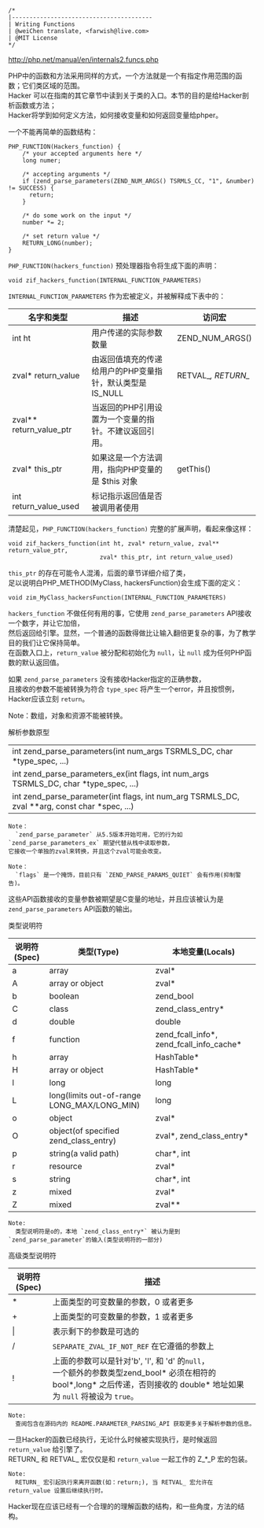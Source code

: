 ```
/*
|----------------------------------------
| Writing Functions
| @weiChen translate, <farwish@live.com>
| @MIT License
*/
```

  http://php.net/manual/en/internals2.funcs.php
  
  PHP中的函数和方法采用同样的方式，一个方法就是一个有指定作用范围的函数；它们类区域的范围。  
  Hacker 可以在指南的其它章节中读到关于类的入口。本节的目的是给Hacker剖析函数或方法；  
  Hacker将学到如何定义方法，如何接收变量和如何返回变量给phper。  
  
  一个不能再简单的函数结构：  
  
```
PHP_FUNCTION(Hackers_function) {
    /* your accepted arguments here */
    long numer;
    
    /* accepting arguments */
    if (zend_parse_parameters(ZEND_NUM_ARGS() TSRMLS_CC, "1", &number) != SUCCESS) {
      return;
    }
    
    /* do some work on the input */
    number *= 2;
    
    /* set return value */
    RETURN_LONG(number);
}
```

  `PHP_FUNCTION(hackers_function)` 预处理器指令将生成下面的声明：  
  
  `void zif_hackers_function(INTERNAL_FUNCTION_PARAMETERS)`  
  
  `INTERNAL_FUNCTION_PARAMETERS` 作为宏被定义，并被解释成下表中的：  
  
| 名字和类型              |  描述                                                     | 访问宏              |  
| ------------------------|-----------------------------------------------------------|-------------------- |  
| int ht                  | 用户传递的实际参数数量                                    | ZEND_NUM_ARGS()     |  
| zval* return_value      | 由返回值填充的传递给用户的PHP变量指针，默认类型是 IS_NULL | RETVAL_*, RETURN_*  |  
| zval** return_value_ptr | 当返回的PHP引用设置为一个变量的指针。不建议返回引用。     |                     |  
| zval* this_ptr          | 如果这是一个方法调用，指向PHP变量的是 $this 对象          | getThis()           |  
| int return_value_used   | 标记指示返回值是否被调用者使用                            |                     |  

清楚起见，`PHP_FUNCTION(hackers_function)` 完整的扩展声明，看起来像这样：  

```
void zif_hackers_function(int ht, zval* return_value, zval** return_value_ptr,
                          zval* this_ptr, int return_value_used)
```

`this_ptr` 的存在可能令人混淆，后面的章节详细介绍了类，  
足以说明白PHP_METHOD(MyClass, hackersFunction)会生成下面的定义：  
```
void zim_MyClass_hackersFunction(INTERNAL_FUNCTION_PARAMETERS)
```

`hackers_function` 不做任何有用的事，它使用 `zend_parse_parameters` API接收一个数字，并让它加倍，  
然后返回给引擎。显然，一个普通的函数得做比让输入翻倍更复杂的事，为了教学目的我们让它保持简单。  
在函数入口上，`return_value` 被分配和初始化为 `null`，让 `null` 成为任何PHP函数的默认返回值。  

如果 `zend_parse_parameters` 没有接收Hacker指定的正确参数，  
且接收的参数不能被转换为符合 `type_spec` 将产生一个error，并且按惯例，Hacker应该立刻 `return`。  

Note：数组，对象和资源不能被转换。  

解析参数原型  

| |
|---
| int zend_parse_parameters(int num_args TSRMLS_DC, char *type_spec, ...)                       |
| int zend_parse_parameters_ex(int flags, int num_args TSRMLS_DC, char *type_spec, ...)         |
| int zend_parse_parameter(int flags, int num_arg TSRMLS_DC, zval **arg, const char *spec, ...) |

```
Note：  
  `zend_parse_parameter` 从5.5版本开始可用，它的行为如 `zend_parse_parameters_ex` 期望代替从栈中读取参数，  
它接收一个单独的zval来转换，并且这个zval可能会改变。
```

```
Note：  
  `flags` 是一个掩饰，目前只有 `ZEND_PARSE_PARAMS_QUIET` 会有作用(抑制警告)。
```

这些API函数接收的变量参数被期望是C变量的地址，并且应该被认为是 `zend_parse_parameters` API函数的输出。

类型说明符

| 说明符(Spec)  | 类型(Type)                                        | 本地变量(Locals)
|---            |---                                                |---
| a             | array                                             | zval*
| A             | array or object                                   | zval*
| b             | boolean                                           | zend_bool
| C             | class                                             | zend_class_entry*
| d             | double                                            | double
| f             | function                                          | zend_fcall_info*, zend_fcall_info_cache*
| h             | array                                             | HashTable*
| H             | array or object                                   | HashTable*
| l             | long                                              | long
| L             | long(limits out-of-range <br> LONG_MAX/LONG_MIN)  | long
| o             | object                                            | zval*
| O             | object(of specified zend_class_entry)             | zval*, zend_class_entry*
| p             | string(a valid path)                              | char*, int
| r             | resource                                          | zval*
| s             | string                                            | char*, int
| z             | mixed                                             | zval*
| Z             | mixed                                             | zval**

```
Note:  
  类型说明符是o的，本地 `zend_class_entry*` 被认为是到 `zend_parse_parameter`的输入(类型说明符的一部分)
```

高级类型说明符

| 说明符(Spec)  | 描述
|---            |---
| *             | 上面类型的可变数量的参数，0 或者更多
| +             | 上面类型的可变数量的参数，1 或者更多
| \|            | 表示剩下的参数是可选的
| /             | `SEPARATE_ZVAL_IF_NOT_REF` 在它遵循的参数上
| !             | 上面的参数可以是针对'b', 'l', 和 'd' 的`null`，<br> 一个额外的参数类型zend_bool* 必须在相符的bool*,long* 之后传递，否则接收的 double* 地址如果为 `null` 将被设为 `true`。  

```
Note:  
  查阅包含在源码内的 README.PARAMETER_PARSING_API 获取更多关于解析参数的信息。
```

一旦Hacker的函数已经执行，无论什么时候被实现执行，是时候返回 `return_value` 给引擎了。  
RETURN_ 和 RETVAL_ 宏仅仅是和 `return_value` 一起工作的 Z_*_P 宏的包装。

```
Note:  
  RETURN_ 宏引起执行来离开函数(如：return;), 当 RETVAL_ 宏允许在 return_value 设置后继续执行时。
```

Hacker现在应该已经有一个合理的的理解函数的结构，和一些角度，方法的结构。
